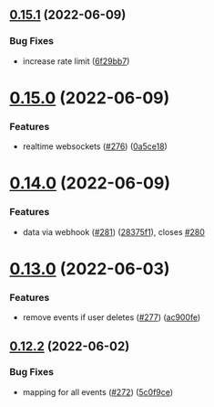 ## [0.15.1](https://github.com/EddieHubCommunity/api/compare/v0.15.0...v0.15.1) (2022-06-09)


### Bug Fixes

* increase rate limit ([6f29bb7](https://github.com/EddieHubCommunity/api/commit/6f29bb71febf50b7d2b5355ad9fe0b8ea6d8e6b0))



# [0.15.0](https://github.com/EddieHubCommunity/api/compare/v0.14.0...v0.15.0) (2022-06-09)


### Features

* realtime websockets ([#276](https://github.com/EddieHubCommunity/api/issues/276)) ([0a5ce18](https://github.com/EddieHubCommunity/api/commit/0a5ce18137bce0c2280021a2bceabfdb7617ddf8))



# [0.14.0](https://github.com/EddieHubCommunity/api/compare/v0.13.0...v0.14.0) (2022-06-09)


### Features

* data via webhook ([#281](https://github.com/EddieHubCommunity/api/issues/281)) ([28375f1](https://github.com/EddieHubCommunity/api/commit/28375f11a27339875d363fa875ce8847cd8c20c3)), closes [#280](https://github.com/EddieHubCommunity/api/issues/280)



# [0.13.0](https://github.com/EddieHubCommunity/api/compare/v0.12.2...v0.13.0) (2022-06-03)


### Features

* remove events if user deletes ([#277](https://github.com/EddieHubCommunity/api/issues/277)) ([ac900fe](https://github.com/EddieHubCommunity/api/commit/ac900fe332a23dc9a683ca49b015d8434f2529bf))



## [0.12.2](https://github.com/EddieHubCommunity/api/compare/v0.12.1...v0.12.2) (2022-06-02)


### Bug Fixes

* mapping for all events ([#272](https://github.com/EddieHubCommunity/api/issues/272)) ([5c0f9ce](https://github.com/EddieHubCommunity/api/commit/5c0f9cecdb913287a9332c871db35bc6c027b003))



